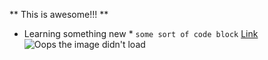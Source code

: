 

** This is awesome!!! **

* Learning something new *
` some sort of code block `
[Link](https://github.com/kimstephenson/Phase-0-GPS-1)
![Oops the image didn't load](Phase-0-GPS-1.jpeg)